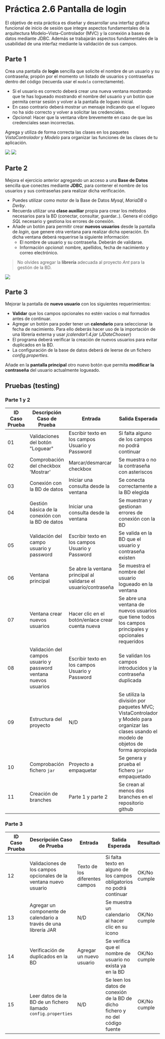 # Práctica 2.6 Pantalla de login

El objetivo de esta práctica es diseñar y desarrollar una interfaz gráfica funcional de inicio de sesión que integre aspectos fundamentales de la arquitectura Modelo–Vista–Controlador (MVC) y la conexión a bases de datos mediante JDBC. Además se trabajarán aspectos fundamentales de la usabilidad de una interfaz mediante la validación de sus campos.

## Parte 1

Crea una pantalla de **login** sencilla que solicite el nombre de un usuario y su contraseña; propón por el momento un listado de usuarios y contraseñas dentro del código (recuerda usar el `modelo` correctamente).
- Si el usuario es correcto deberá crear una nueva ventana mostrando que te has logueado mostrando el nombre del usuario y un botón que permita cerrar sesión y volver a la pantalla de logueo inicial.
- En caso contrario deberá mostrar un mensaje indicando que el logueo no ha sido correcto y volver a solicitar las credenciales.
- *Opcional*: Hacer que la ventana vibre brevemente en caso de que las credenciales sean incorrectas.

Agrega y utiliza de forma correcta las clases en los paquetes *VistaControlador* y *Modelo* para organizar las funciones de las clases de tu aplicación.

![](media/05a6f0e7b87c4893f589def93ec7388d.png) ![](media/97e6f7691fc01c201777beb206893ea7.png)

## Parte 2

Mejora el ejercicio anterior agregando un acceso a una **Base de Datos** sencilla que conectes mediante **JDBC**, para contener el nombre de los usuarios y sus contraseñas para realizar dicha verificación.
- Puedes utilizar como motor de la Base de Datos *Mysql*, *MariaDB* o *Derby*.
- Recuerda utilizar una **clase auxiliar** propia para crear los métodos necesarios para la BD (conectar, consultar, guardar..). Genera el código *SQL* necesario y gestiona los errores de conexión.
- Añade un botón para permitir crear **nuevos usuarios** desde la pantalla de *login*, que genere otra ventana para realizar dicha operación. En dicha ventana deberá requerirse la siguiente información:
	-  El nombre de usuario y su contraseña. Deberán de validarse.
	-  Información *opcional*: nombre, apellidos, fecha de nacimiento y correo electrónico.

> No olvides agregar la **librería** adecuada al proyecto *Ant* para la gestión de la BD.

![](media/702a2963751b73f63199fb0a32c401ee.png)

## Parte 3

Mejorar la pantalla de **nuevo usuario** con los siguientes requerimientos:

- **Validar** que los campos opcionales no estén vacíos o mal formados antes de continuar.
- Agregar un botón para poder tener un **calendario** para seleccionar la fecha de nacimiento. Para ello deberás hacer uso de la importación de una librería externa y usar *jcalendar1.4.jar* (*JDateChooser*)
- El programa deberá verificar la creación de nuevos usuarios para evitar duplicados en la BD.
- La configuración de la base de datos deberá de leerse de un fichero *config.properties*.

Añade en la **pantalla principal** otro nuevo botón que permita **modificar la contraseña** del usuario actualmente logueado.


## Pruebas (testing)

### Parte 1 y 2

| ID Caso Prueba | Descripción Caso de Prueba                     | Entrada                                 | Salida Esperada                                                           | Resultado   |
|----------------|-----------------------------------------------|-----------------------------------------|---------------------------------------------------------------------------|-------------|
| 01             | Validaciones del botón "Loguear"               | Escribir texto en los campos Usuario y Password     | Si falta alguno de los campos no podrá continuar                  | OK/No cumple|
| 02             | Comprobación del checkbox 'Mostrar'           | Marcar/desmarcar checkbox     | Se muestra o no la contraseña con asteriscos                      | OK/No cumple|
| 03             | Conexión con la BD de datos                          | Iniciar una consulta desde la ventana   | Se conecta correctamente a la BD elegida | OK/No cumple|
| 04             | Gestión básica de la conexión con la BD de datos                          | Iniciar una consulta desde la ventana   | Se muestran y gestionan errores de conexión con la BD | OK/No cumple|
| 05             | Validación del campo usuario y password    | Escribir texto en los campos Usuario y Password     | Se valida en la BD que el usuario y contraseña existen | OK/No cumple|
| 06             | Ventana principal                     | Se abre la ventana principal al validarse el usuario/contraseña | Se muestra el nombre del usuario logueado en la ventana | OK/No cumple|
| 07             | Ventana crear nuevos usuarios                        | Hacer clic en el botón/enlace crear cuenta nueva   | Se abre una ventana de nuevos usuarios que tiene todos los campos principales y opcionales requeridos | OK/No cumple|
| 08             | Validación del campos usuario y password ventana nuevos usuarios   | Escribir texto en los campos Usuario y Password     | Se validan los campos introducidos y la contraseña duplicada | OK/No cumple|
| 09             | Estructura del proyecto                        | N/D   | Se utiliza la división por paquetes MVC; VistaControlador y Modelo para organizar las clases usando el modelo de objetos de forma apropiada | OK/No cumple|
| 10             | Comprobación fichero `jar`                        | Proyecto a empaquetar   | Se genera y prueba el fichero `jar` empaquetado | OK/No cumple|
| 11             | Creación de branches                        | Parte 1 y parte 2   | Se crean al menos dos branches en el repositorio github | OK/No cumple|

### Parte 3

| ID Caso Prueba | Descripción Caso de Prueba                     | Entrada                                 | Salida Esperada                                                           | Resultado   |
|----------------|-----------------------------------------------|-----------------------------------------|---------------------------------------------------------------------------|-------------|
| 12             | Validaciones de los campos opcionales de la ventana nuevo usuario               | Texto de los diferentes campos     | Si falta texto en alguno de los campos obligatorios no podrá continuar                  | OK/No cumple|
| 13             | Agregar un componente de calendario a través de una librería JAR         | N/D     | Se muestra un calendario al hacer clic en su icono                      | OK/No cumple|
| 14             | Verificación de duplicados en la BD                          | Agregar un nuevo usuario   | Se verifica que el nombre de usuario no exista ya en la BD | OK/No cumple|
| 15             | Leer datos de la BD de un fichero llamado `config.properties`                          | N/D   | Se leen los datos de conexión de la BD de dicho fichero y no del código fuente | OK/No cumple|





